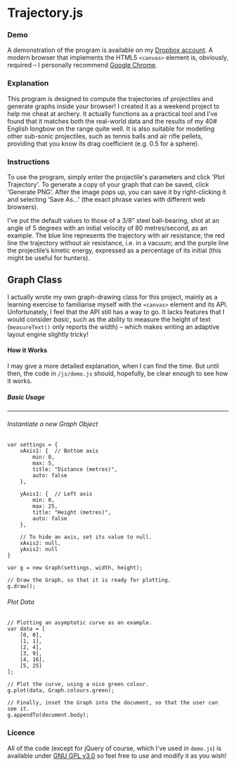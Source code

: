 Trajectory.js
=============

### Demo
A demonstration of the program is available on my [Dropbox account](http://dl.dropbox.com/u/42030209/rough/arrow/demo.html). A modern browser that implements the HTML5 `<canvas>` element is, obviously, required – I personally recommend [Google Chrome](https://www.google.com/chrome). 

### Explanation
This program is designed to compute the trajectories of projectiles and generate graphs inside your browser! I created it as a weekend project to help me cheat at archery. It actually functions as a practical tool and I've found that it matches both the real-world data and the results of my 40# English longbow on the range quite well. It is also suitable for modelling other sub-sonic projectiles, such as tennis balls and air rifle pellets, providing that you know its drag coefficient (e.g. 0.5 for a sphere).

### Instructions
To use the program, simply enter the projectile's parameters and click 'Plot Trajectory'. To generate a copy of your graph that can be saved, click ‘Generate PNG’. After the image pops up, you can save it by right-clicking it and selecting ‘Save As…’ (the exact phrase varies with different web browsers).

I’ve put the default values to those of a 3/8” steel ball-bearing, shot at an angle of 5 degrees with an initial velocity of 80 metres/second, as an example. The blue line represents the trajectory with air resistance; the red line the trajectory without air resistance, i.e. in a vacuum; and the purple line the projectile’s kinetic energy, expressed as a percentage of its initial (this might be useful for hunters).

Graph Class
-----------
I actually wrote my own graph-drawing class for this project, mainly as a learning exercise to familiarise myself with the `<canvas>` element and its API. Unfortunately, I feel that the API still has a way to go. It lacks features that I would consider *basic*, such as the ability to measure the height of text (`measureText()` only reports the width) – which makes writing an adaptive layout engine slightly tricky!

#### How it Works
I may give a more detailed explanation, when I can find the time. But until then, the code in `/js/demo.js` should, hopefully, be clear enough to see how it works.

##### Basic Usage
*****************
###### Instantiate a new Graph Object
    var settings = {
        xAxis1: {  // Bottom axis
    		min: 0,
            max: 5,
            title: "Distance (metres)",
            auto: false
        },
        
        yAxis1: {  // Left axis
            min: 0,
            max: 25,
            title: "Height (metres)",
            auto: false
        },

        // To hide an axis, set its value to null.
        xAxis2: null,
        yAxis2: null
    }
    
    var g = new Graph(settings, width, height);
    
    // Draw the Graph, so that it is ready for plotting.
    g.draw();

###### Plot Data
    // Plotting an asymptotic curve as an example.
    var data = [
        [0, 0],
        [1, 1],
        [2, 4],
        [3, 9],
        [4, 16],
        [5, 25]
    ];
    
    // Plot the curve, using a nice green colour.
    g.plot(data, Graph.colours.green);
    
    // Finally, inset the Graph into the document, so that the user can see it.
    g.appendTo(document.body);

### Licence
All of the code (except for jQuery of course, which I've used in `demo.js`) is available under [GNU GPL v3.0](http://www.gnu.org/licenses/gpl-3.0.html) so feel free to use and modify it as you wish!
    